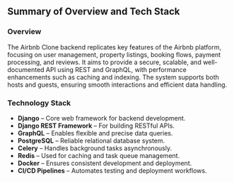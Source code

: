 ## Summary of Overview and Tech Stack

### Overview

The Airbnb Clone backend replicates key features of the Airbnb platform, focusing on user management, property listings, booking flows, payment processing, and reviews. It aims to provide a secure, scalable, and well-documented API using REST and GraphQL, with performance enhancements such as caching and indexing. The system supports both hosts and guests, ensuring smooth interactions and efficient data handling.

### Technology Stack

* **Django** – Core web framework for backend development.
* **Django REST Framework** – For building RESTful APIs.
* **GraphQL** – Enables flexible and precise data queries.
* **PostgreSQL** – Reliable relational database system.
* **Celery** – Handles background tasks asynchronously.
* **Redis** – Used for caching and task queue management.
* **Docker** – Ensures consistent development and deployment.
* **CI/CD Pipelines** – Automates testing and deployment workflows.
